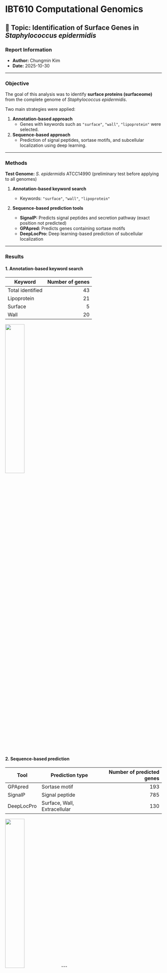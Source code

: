 # IBT610 Computational Genomics

## 🧬 Topic: Identification of Surface Genes in *Staphylococcus epidermidis*

###  Report Information
- **Author:** Chungmin Kim  
- **Date:** 2025-10-30  

---


### Objective
The goal of this analysis was to identify **surface proteins (surfaceome)**  
from the complete genome of *Staphylococcus epidermidis*.  

Two main strategies were applied:  
1. **Annotation-based approach**  
   - Genes with keywords such as `"surface"`, `"wall"`, `"lipoprotein"` were selected.  
2. **Sequence-based approach**  
   - Prediction of signal peptides, sortase motifs, and subcellular localization using deep learning.
---

### Methods

**Test Genome:** *S. epidermidis* ATCC14990 (preliminary test before applying to all genomes)

1. **Annotation-based keyword search**  
   - Keywords: `"surface"`, `"wall"`, `"lipoprotein"`

2. **Sequence-based prediction tools**  
   - **SignalP:** Predicts signal peptides and secretion pathway (exact position not predicted)  
   - **GPApred:** Predicts genes containing sortase motifs  
   - **DeepLocPro:** Deep learning-based prediction of subcellular localization
---

### Results

#### 1. Annotation-based keyword search
| Keyword | Number of genes |
|---------|----------------:|
| Total identified | 43 |
| Lipoprotein | 21 |
| Surface | 5 |
| Wall | 20 |

<img src = "https://github.com/user-attachments/files/23225385/AnnotVenn.pdf" width = "35%" height = "35%">

#### 2. Sequence-based prediction
| Tool | Prediction type | Number of predicted genes |
|------|----------------|--------------------------:|
| GPApred | Sortase motif | 193 |
| SignalP | Signal peptide | 785 |
| DeepLocPro | Surface, Wall, Extracellular | 130 |

<img src = "https://github.com/user-attachments/files/23225496/Venn.pdf" width = "35%" height = "35%">
---

### To do next
- These predictions can later be compared with experimental data (e.g., mass spectrometry) to validate surfaceome composition.
- Same strategies will be applied to all public _Staphylococcus_ genes to make pan-genomic surfaceom.

---



